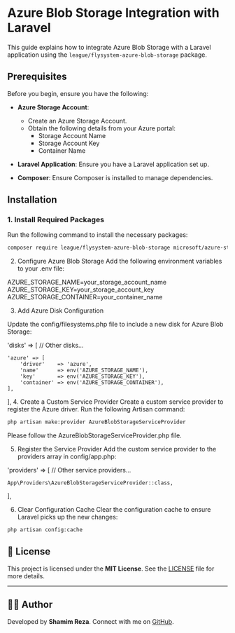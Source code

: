 # Azure Blob Storage Integration with Laravel

This guide explains how to integrate Azure Blob Storage with a Laravel application using the `league/flysystem-azure-blob-storage` package.

## Prerequisites

Before you begin, ensure you have the following:

- **Azure Storage Account**:
  - Create an Azure Storage Account.
  - Obtain the following details from your Azure portal:
    - Storage Account Name
    - Storage Account Key
    - Container Name

- **Laravel Application**: Ensure you have a Laravel application set up.

- **Composer**: Ensure Composer is installed to manage dependencies.

## Installation

### 1. Install Required Packages

Run the following command to install the necessary packages:

```bash
composer require league/flysystem-azure-blob-storage microsoft/azure-storage-blob
```

2. Configure Azure Blob Storage
Add the following environment variables to your .env file:

AZURE_STORAGE_NAME=your_storage_account_name
AZURE_STORAGE_KEY=your_storage_account_key
AZURE_STORAGE_CONTAINER=your_container_name

3. Add Azure Disk Configuration

Update the config/filesystems.php file to include a new disk for Azure Blob Storage:


'disks' => [
    // Other disks...

    'azure' => [
        'driver'    => 'azure',
        'name'      => env('AZURE_STORAGE_NAME'),
        'key'       => env('AZURE_STORAGE_KEY'),
        'container' => env('AZURE_STORAGE_CONTAINER'),
    ],
],
4. Create a Custom Service Provider
Create a custom service provider to register the Azure driver. Run the following Artisan command:

```bash
php artisan make:provider AzureBlobStorageServiceProvider
```

Please follow the AzureBlobStorageServiceProvider.php file.

5. Register the Service Provider
Add the custom service provider to the providers array in config/app.php:


'providers' => [
    // Other service providers...

    App\Providers\AzureBlobStorageServiceProvider::class,
],

6. Clear Configuration Cache
Clear the configuration cache to ensure Laravel picks up the new changes:

```bash
php artisan config:cache
```


## 📄 License
This project is licensed under the **MIT License**. See the [LICENSE](LICENSE) file for more details.

---

## 👨‍💻 Author
Developed by **Shamim Reza**. Connect with me on [GitHub](https://github.com/shamim90123).
